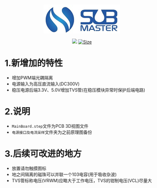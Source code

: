<p align="center">
  <img src="../doc/pictures/SubMaster-logo.jpg"/>
</p>


<p align="center">
  <a href="https://www.altium.com/"><img src="https://img.shields.io/badge/tool-Altuim Designer-brigreen.svg?style=flat-square"></a>
  <a href="https://img.shields.io"><img src="https://img.shields.io/github/repo-size/ROV-Master/rovmaster-hardware?style=flat-square" alt="Size"></a>
</p>




# 1.新增加的特性

- 增加PWM端光耦隔离
- 电源输入为高压直流输入(DC300V)
- 稳压电源后端3.3V、5.0V增加TVS管(在稳压模块异常时保护后端电路)

# 2.说明

- `MainBoard.step`文件为PCB 3D视图文件
- `电源接口及电流采样`文件夹为之前原理图备份


# 3.后续可改进的地方

- 放置请勿触摸图标
- 地之间隔离的磁珠可以并联一个103电容(用于吸收杂波)
- TVS管标称电压(VRWM)应略大于工作电压，TVS的钳制电压(VCL)尽量大